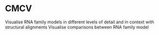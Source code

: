 CMCV
====

Visualise RNA family models in different levels of detail and
in context with structural alignments
Visualise comparisons between RNA family model
